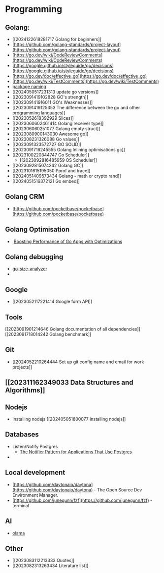 #  Programming
## Golang:
- [[2024122618281717 Golang for beginners]]
- [https://github.com/golang-standards/project-layout](https://github.com/golang-standards/project-layout)
- [https://go.dev/wiki/CodeReviewComments](https://go.dev/wiki/CodeReviewComments)
- [https://google.github.io/styleguide/go/decisions](https://google.github.io/styleguide/go/decisions)
- [https://go.dev/doc/effective_go](https://go.dev/doc/effective_go)
- [https://go.dev/wiki/TestComments](https://go.dev/wiki/TestComments)
- [package naming](https://dave.cheney.net/2019/01/08/avoid-package-names-like-base-util-or-common)
- [[2024050517231313 update go versions]]
- [[2023091419102828 GO's strength]]
- [[202309141916011 GO's Weaknesses]]
- [[2023091419125353 The difference between the go and other programming languages]]
- [[2023052618392929 Slices]]
- [[2023060602461414 Golang receiver type]]
- [[202306060251077 Golang empty struct]]
- [[2023080900143030 Awesome go]]
- [[202308231326088 Go values]]
- [[2023091323572727 GO SOLID]]
- [[2023091716245555 Golang Inlining optimisations gc]]
- [[2023100220344747 Go Scheduler]]
	- [[2023092816485959 OS Scheduler]]
- [[2023092815074242 Golang GC]]
- [[2023101615195050 Pprof and trace]]
- [[2024051409573434 Golang - math or crypto rand]]
- [[2024051516372121 Go embed]]

## Golang CRM
- [https://github.com/pocketbase/pocketbase](https://github.com/pocketbase/pocketbase)
## Golang Optimisation
-  [Boosting Performance of Go Apps with Optimizations](https://golangweekly.com/link/155368/ad2e1e777c "www.youtube.com")

## Golang debugging
- [go-size-analyzer](https://golangweekly.com/link/155094/ad2e1e777c)
- 

## Google
- [[2023052117221414 Google form API]]
 
## Tools
[[2023091901214646 Golang documentation of all dependencies]]
[[2023091718014242 Golang benchmark]]

## Git
- [[2024052210264444 Set up git config name and email for work projects]]

## [[202311162349033  Data Structures and Algorithms]]

## Nodejs
- Installing nodejs [[202405051800077 installing nodejs]]
## Databases
- Listen/Notify Postgres
	-  [The Notifier Pattern for Applications That Use Postgres](https://brandur.org/notifier)
- 

## Local development
- [https://github.com/daytonaio/daytona](https://github.com/daytonaio/daytona) - The Open Source Dev Environment Manager.
- [https://github.com/junegunn/fzf](https://github.com/junegunn/fzf) - terminal
## AI
- [olama](https://github.com/ollama/ollama)
## Other
- [[2023083112213333 Quotes]]
- [[2023082313263434 Literature list]]


 